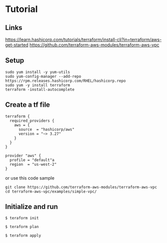 # Tutorial 

## Links 

https://learn.hashicorp.com/tutorials/terraform/install-cli?in=terraform/aws-get-started
https://github.com/terraform-aws-modules/terraform-aws-vpc


## Setup 
```
sudo yum install -y yum-utils
sudo yum-config-manager --add-repo https://rpm.releases.hashicorp.com/RHEL/hashicorp.repo
sudo yum -y install terraform
terraform -install-autocomplete
```


## Create a tf file
```
terraform {
  required_providers {
    aws = {
      source  = "hashicorp/aws"
      version = "~> 3.27"
    }
  }
}

provider "aws" {
  profile = "default"a
  region  = "us-west-2"
}
```

or use this code sample

```
git clone https://github.com/terraform-aws-modules/terraform-aws-vpc
cd terraform-aws-vpc/examples/simple-vpc/
```

## Initialize and run
```
$ teraform init
```

```
$ teraform plan
```

```
$ teraform apply
```
